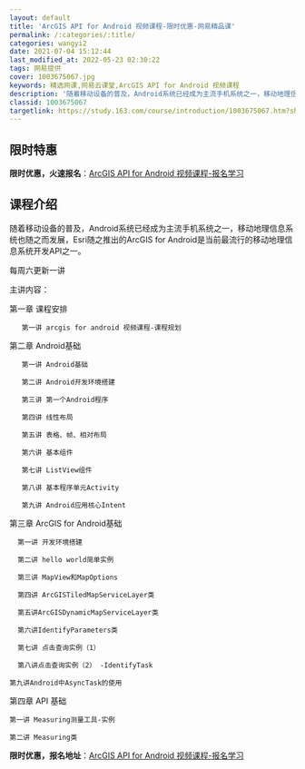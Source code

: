 ```yaml
---
layout: default
title: 'ArcGIS API for Android 视频课程-限时优惠-网易精品课'
permalink: /:categories/:title/
categories: wangyi2
date: 2021-07-04 15:12:44
last_modified_at: 2022-05-23 02:30:22
tags: 网易提供
cover: 1003675067.jpg
keywords: 精选网课,网易云课堂,ArcGIS API for Android 视频课程
description: '随着移动设备的普及，Android系统已经成为主流手机系统之一，移动地理信息系统也随之而发展，Esri随之推出的ArcG'
classid: 1003675067
targetlink: https://study.163.com/course/introduction/1003675067.htm?share=1&shareId=1025206652&utm_campaign=share&utm_medium=iphoneShare&utm_source=&utm_u=1025206652
---
```


## 限时特惠

**限时优惠，火速报名**：[ArcGIS API for Android 视频课程-报名学习](https://study.163.com/course/introduction/1003675067.htm?share=1&shareId=1025206652&utm_campaign=share&utm_medium=iphoneShare&utm_source=&utm_u=1025206652)

## 课程介绍

随着移动设备的普及，Android系统已经成为主流手机系统之一，移动地理信息系统也随之而发展，Esri随之推出的ArcGIS for Android是当前最流行的移动地理信息系统开发API之一。

每周六更新一讲

主讲内容：

第一章 课程安排

       第一讲 arcgis for android 视频课程-课程规划

第二章 Android基础

       第一讲 Android基础

       第二讲 Android开发环境搭建

       第三讲 第一个Android程序

       第四讲 线性布局

       第五讲 表格、帧、相对布局

       第六讲 基本组件

       第七讲 ListView组件

       第八讲 基本程序单元Activity

       第九讲 Android应用核心Intent

第三章 ArcGIS for Android基础

      第一讲 开发环境搭建

      第二讲 hello world简单实例

      第三讲 MapView和MapOptions

      第四讲 ArcGISTiledMapServiceLayer类

      第五讲ArcGISDynamicMapServiceLayer类

      第六讲IdentifyParameters类

      第七讲 点击查询实例（1）

      第八讲点击查询实例（2） -IdentifyTask

    第九讲Android中AsyncTask的使用

第四章 API 基础

    第一讲 Measuring测量工具-实例

    第二讲 Measuring类

**限时优惠，报名地址**：[ArcGIS API for Android 视频课程-报名学习](https://study.163.com/course/introduction/1003675067.htm?share=1&shareId=1025206652&utm_campaign=share&utm_medium=iphoneShare&utm_source=&utm_u=1025206652)

